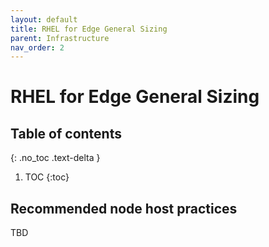 ```yaml
---
layout: default
title: RHEL for Edge General Sizing
parent: Infrastructure
nav_order: 2
---
```


# RHEL for Edge General Sizing 

## Table of contents

{: .no_toc .text-delta }

1. TOC
{:toc}

## Recommended node host practices

TBD